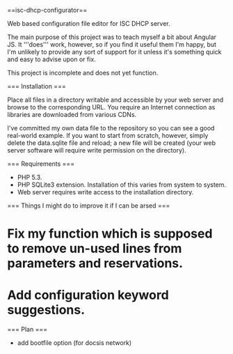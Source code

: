 ==isc-dhcp-configurator==

Web based configuration file editor for ISC DHCP server.

The main purpose of this project was to teach myself a bit about Angular JS. It '''does''' work,
however, so if you find it useful them I'm happy, but I'm unlikely to provide
any sort of support for it unless it's something quick and easy to advise upon or fix.

This project is incomplete and does not yet function.

=== Installation ===

Place all files in a directory writable and accessible by your web server and browse to the corresponding URL. You require
an Internet connection as libraries are downloaded from various CDNs.

I've committed my own data file to the repository so you can see a good real-world example. If you want to start
from scratch, however, simply delete the data.sqlite file and reload; a new file will be created (your web server
software will require write permission on the directory).

=== Requirements ===

* PHP 5.3.
* PHP SQLite3 extension. Installation of this varies from system to system.
* Web server requires write access to the installation directory.

=== Things I might do to improve it if I can be arsed ===

# Fix my function which is supposed to remove un-used lines from parameters and reservations.
# Add configuration keyword suggestions.

=== Plan ===
* add bootfile option (for docsis network)
